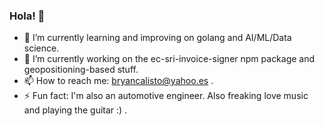 ### Hola! 👋

<!--
**bryancalisto/bryancalisto** is a ✨ _special_ ✨ repository because its `README.md` (this file) appears on your GitHub profile.

Here are some ideas to get you started:

- 🔭 I’m currently working on ...
- 🌱 I’m currently learning ...
- 👯 I’m looking to collaborate on ...
- 🤔 I’m looking for help with ...
- 💬 Ask me about ...
- 📫 How to reach me: ...
- 😄 Pronouns: ...
- ⚡ Fun fact: ...
-->

- 🌱 I’m currently learning and improving on golang and AI/ML/Data science.
- 🔭 I’m currently working on the ec-sri-invoice-signer npm package and geopositioning-based stuff.
- 📫 How to reach me: bryancalisto@yahoo.es .
- ⚡ Fun fact: I'm also an automotive engineer. Also freaking love music and playing the guitar :) .

